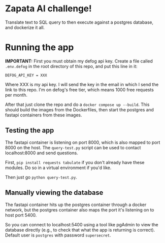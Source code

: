 # Zapata AI challenge! 
Translate text to SQL query to then execute against a postgres database, and dockerize it all.

# Running the app

**IMPORTANT:** First you must obtain my defog api key. Create a file called `.env.defog` in the root directory of this repo, and put this line in it:
```
DEFOG_API_KEY = XXX
```
Where XXX is my api key. I will send the key in the email in which I send the link to this repo. I'm on defog's free tier, which means 1000 free requests per month.

After that just clone the repo and do a `docker compose up --build`. This should build the images from the Dockerfiles, then start the postgres and fastapi containers from these images.

## Testing the app
The fastapi container is listening on port 8000, which is also mapped to port 8000 on the host. The `query-test.py` script can be used to contact localhost:8000 and send questions. 

First, `pip install requests tabulate` if you don't already have these modules. Do so in a virtual environment if you'd like.

Then just go `python query-test.py`.

## Manually viewing the database

The fastapi container hits up the postgres container through a docker network, but the postgres container also maps the port it's listening on to host port 5400. 

So you can connect to localhost:5400 using a tool like pgAdmin to view the database directly (e.g., to check that what the app is returning is correct). Default user is `postgres` with password `supersecret`.

